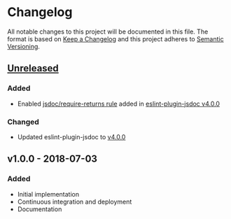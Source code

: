 Changelog
=========

All notable changes to this project will be documented in this file.
The format is based on [Keep a Changelog](https://keepachangelog.com/en/1.0.0/)
and this project adheres to [Semantic Versioning](https://semver.org/spec/v2.0.0.html).

[Unreleased]
------------

### Added

- Enabled [jsdoc/require-returns rule] added in [eslint-plugin-jsdoc v4.0.0]

### Changed

- Updated eslint-plugin-jsdoc to [v4.0.0][eslint-plugin-jsdoc v4.0.0]

v1.0.0 - 2018-07-03
-------------------

### Added

- Initial implementation
- Continuous integration and deployment
- Documentation

[jsdoc/require-returns rule]: https://github.com/gajus/eslint-plugin-jsdoc#eslint-plugin-jsdoc-rules-require-returns
[eslint-plugin-jsdoc v4.0.0]: https://github.com/gajus/eslint-plugin-jsdoc/releases/tag/v4.0.0

[Unreleased]: https://github.com/amercier/eslint-config-jsdoc-strict/compare/v1.0.0...HEAD
